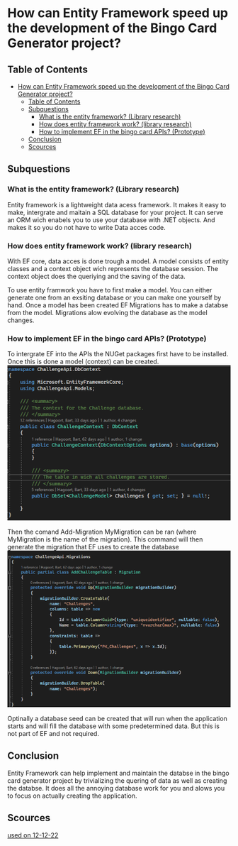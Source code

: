 # How can Entity Framework speed up the development of the Bingo Card Generator project?

## Table of Contents

- [How can Entity Framework speed up the development of the Bingo Card Generator project?](#how-can-entity-framework-speed-up-the-development-of-the-bingo-card-generator-project)
  - [Table of Contents](#table-of-contents)
  - [Subquestions](#subquestions)
    - [What is the entity framework? (Library research)](#what-is-the-entity-framework-library-research)
    - [How does entity framework work? (library research)](#how-does-entity-framework-work-library-research)
    - [How to implement EF in the bingo card APIs? (Prototype)](#how-to-implement-ef-in-the-bingo-card-apis-prototype)
  - [Conclusion](#conclusion)
  - [Scources](#scources)

## Subquestions

### What is the entity framework? (Library research)

Entity framework is a lightweight data acess framework. It makes it easy to make, intergrate and maitain a SQL database for your project.
It can serve an ORM wich enabels you to use your database with .NET objects. And makes it so you do not have to write Data acces code.

### How does entity framework work? (library research)

With EF core, data acces is done trough a model.
A model consists of entity classes and a context object wich represents the database session. The context object does the queriying and the saving of the data.

To use entity framwork you have to first make a model. You can either generate one from an exsiting database or you can make one yourself by hand. Once a model has been created EF Migrations has to make a databse from the model. Migrations alow evolving the database as the model changes.

### How to implement EF in the bingo card APIs? (Prototype)

To intergrate EF into the APIs the NUGet packages first have to be installed. Once this is done a model (context) can be created.
![EFDataContext](EFDataContext.png)

Then the comand Add-Migration MyMigration can be ran (where MyMigration is the name of the migration). This command will then generate the migration that EF uses to create the database
![EFMigration](EFMigration.png)

Optinally a database seed can be created that will run when the application starts and will fill the database with some predetermined data. But this is not part of EF and not required.

## Conclusion

Entity Framework can help implement and maintain the databse in the bingo card generator project by trivializing the quering of data as well as creating the databse. It does all the annoying database work for you and alows you to focus on actually creating the application.

## Scources

[used on 12-12-22](https://learn.microsoft.com/en-us/ef/core/)
